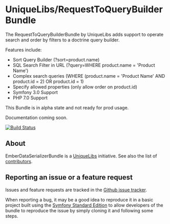 UniqueLibs/RequestToQueryBuilderBundle
=============

The RequestToQueryBuilderBundle by UniqueLibs adds support to operate search and order by filters to a doctrine query builder.

Features include:

- Sort Query Builder (?sort=product.name)
- SQL Search Filter in URL (?query=WHERE product.name = 'Product Name')
- Complex search queries (WHERE (product.name = 'Product Name' AND product.id = 2) OR product.id = 1)
- Specify allowed properties (only allow order on product.id)
- Symfony 3.0 Support
- PHP 7.0 Support

This Bundle is in alpha state and not ready for prod usage.

Documentation coming soon.

[![Build Status](https://api.travis-ci.org/UniqueLibs/request-to-query-builder-bundle.png?branch=master)](https://travis-ci.org/UniqueLibs/request-to-query-builder-bundle)

About
-----

EmberDataSerializerBundle is a [UniqueLibs](https://github.com/UniqueLibs) initiative.
See also the list of [contributors](https://github.com/UniqueLibs/request-to-query-builder-bundle/contributors).

Reporting an issue or a feature request
---------------------------------------

Issues and feature requests are tracked in the [Github issue tracker](https://github.com/UniqueLibs/request-to-query-builder-bundle/issues).

When reporting a bug, it may be a good idea to reproduce it in a basic project
built using the [Symfony Standard Edition](https://github.com/symfony/symfony-standard)
to allow developers of the bundle to reproduce the issue by simply cloning it
and following some steps.